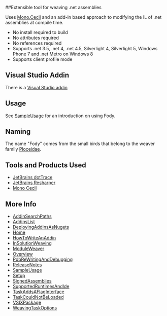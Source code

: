 ##Extensible tool for weaving .net assemblies

Uses [Mono.Cecil](http://www.mono-project.com/Cecil)  and an add-in based approach to modifying the IL of .net assemblies at compile time.

 * No install required to build
 * No attributes required
 * No references required
 * Supports .net 3.5, .net 4, .net 4.5, Silverlight 4, Silverlight 5, Windows Phone 7 and .net Metro on Windows 8 
 * Supports client profile mode 

## Visual Studio Addin

There is a  [Visual Studio addin](http://visualstudiogallery.msdn.microsoft.com/074a2a26-d034-46f1-8fe1-0da97265eb7a) 

## Usage

See [SampleUsage](SampleUsage) for an introduction on using Fody.

## Naming

The name "Fody" comes from the small birds that belong to the weaver family [Ploceidae](http://en.wikipedia.org/wiki/Fody).


## Tools and Products Used 

 * [JetBrains dotTrace](http://www.jetbrains.com/profiler/)
 * [JetBrains Resharper](http://www.jetbrains.com/resharper/)
 * [Mono Cecil](http://www.mono-project.com/Cecil)

## More Info

 * [AddinSearchPaths](wiki/AddinSearchPaths)
 * [AddinsList](AddinsList)
 * [DeployingAddinsAsNugets](DeployingAddinsAsNugets)
 * [Home](Home)
 * [HowToWriteAnAddin](HowToWriteAnAddin)
 * [InSolutionWeaving](InSolutionWeaving)
 * [ModuleWeaver](ModuleWeaver)
 * [Overview](Overview)
 * [PdbReWritingAndDebugging](PdbReWritingAndDebugging)
 * [ReleaseNotes](ReleaseNotes)
 * [SampleUsage](SampleUsage)
 * [Setup](Setup)
 * [SignedAssemblies](SignedAssemblies)
 * [SupportedRuntimesAndIde](SupportedRuntimesAndIde)
 * [TaskAddsAFlagInterface](TaskAddsAFlagInterface)
 * [TaskCouldNotBeLoaded](TaskCouldNotBeLoaded)
 * [VSIXPackage](VSIXPackage)
 * [WeavingTaskOptions](WeavingTaskOptions)